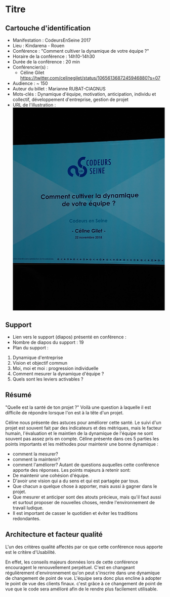 # Titre

## Cartouche d'identification

 - Manifestation : CodeursEnSeine 2017
 - Lieu : Kindarena - Rouen
 - Conférence : "Comment cultiver la dynamique de votre équipe ?"
 - Horaire de la conférence : 14h10-14h30
 - Durée de la conférence : 20 min
 - Conférencier(s) :
   - Céline Gilet https://twitter.com/celinegilet/status/1065613687245946880?s=07 
 - Audience : ~ 150
 - Auteur du billet : Marianne RUBAT-CIAGNUS
 - Mots-clés : Dynamique d'équipe, motivation, anticipation, individu et collectif, développement d'entreprise, gestion de projet
 - URL de l'illustration : ![Photo de la première slide de la présentation](https://raw.githubusercontent.com/prodageo/conf2018a-mrubatciagnus/master/docs/IMG_20181122_141042899.jpg)

## Support
 - Lien vers le support (diapos) présenté en conférence :
 - Nombre de diapos du support : 19
 - Plan du support :
 1. Dynamique d'entreprise
 2. Vision et objectif commun
 3. Moi, moi et moi : progression individuelle
 4. Comment mesurer la dynamique d'équipe ?
 5. Quels sont les leviers activables ?

## Résumé
"Quelle est la santé de ton projet ?" Voilà une question à laquelle il est difficile de répondre lorsque l'on est à la tête d'un projet. 

Céline nous présente des astuces pour améliorer cette santé. Le suivi d'un projet est souvent fait par des indicateurs et des métriques, mais le facteur humain, l'évaluation et le maintien de la dynamique de l'équipe ne sont souvent pas assez pris en compte. Céline présente dans ces 5 parties les points importants et les méthodes pour maintenir une bonne dynamique : 
- comment la mesurer?
- comment la maintenir?
- comment l'améliorer? 
Autant de questions auquelles cette conférence apporte des réponses.
Les points majeurs à retenir sont: 
- De maintenir une cohésion d'équipe.
- D'avoir une vision qui a du sens et qui est partagée par tous.
- Que chacun a quelque chose à apporter, mais aussi à gagner dans le projet.
- Que mesurer et anticiper sont des atouts précieux, mais qu'il faut aussi et surtout proposer de nouvelles choses, rendre l'environnement de travail ludique.
- Il est important de casser le quotidien et éviter les traditions redondantes.

## Architecture et facteur qualité
L'un des critères qualité affectés par ce que cette conférence nous apporte est le critère d'Usabilité.

En effet, les conseils majeurs données lors de cette conférence encouragent le renouvellement perpétuel. C'est en changeant régulièrement d'environnement qu'on peut s'inscrire dans une dynamique de changement de point de vue. L'équipe sera donc plus encline à adopter le point de vue des clients finaux. c'est grâce à ce changement de point de vue que le code sera amélioré afin de le rendre plus facilement utilisable.
